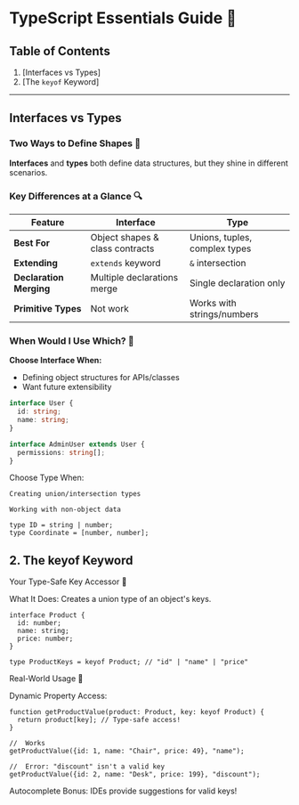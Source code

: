 # TypeScript Essentials Guide 🚀

## Table of Contents
1. [Interfaces vs Types]
2. [The `keyof` Keyword]

---

## Interfaces vs Types <a name="interfaces-vs-types"></a>

### Two Ways to Define Shapes 🔷
**Interfaces** and **types** both define data structures, but they shine in different scenarios.

### Key Differences at a Glance 🔍

| Feature                | Interface                          | Type                          |
|------------------------|------------------------------------|-------------------------------|
| **Best For**           | Object shapes & class contracts    | Unions, tuples, complex types |
| **Extending**          | `extends` keyword                  | `&` intersection              |
| **Declaration Merging**|  Multiple declarations merge     |  Single declaration only    |
| **Primitive Types**    | Not work                                 |  Works with strings/numbers |

### When Would I Use Which? 🤔

**Choose Interface When:**
- Defining object structures for APIs/classes
- Want future extensibility
```typescript
interface User {
  id: string;
  name: string;
}

interface AdminUser extends User {
  permissions: string[];
}
```

Choose Type When:

    Creating union/intersection types

    Working with non-object data

```
type ID = string | number;
type Coordinate = [number, number];
```

## 2. The keyof Keyword <a name="the-keyof-keyword"></a>
Your Type-Safe Key Accessor 🔑

What It Does:
Creates a union type of an object's keys.
```
interface Product {
  id: number;
  name: string;
  price: number;
}

type ProductKeys = keyof Product; // "id" | "name" | "price"
```
Real-World Usage 💼

Dynamic Property Access:
```
function getProductValue(product: Product, key: keyof Product) {
  return product[key]; // Type-safe access!
}

//  Works
getProductValue({id: 1, name: "Chair", price: 49}, "name");

//  Error: "discount" isn't a valid key
getProductValue({id: 2, name: "Desk", price: 199}, "discount");
```
Autocomplete Bonus:
IDEs provide suggestions for valid keys!